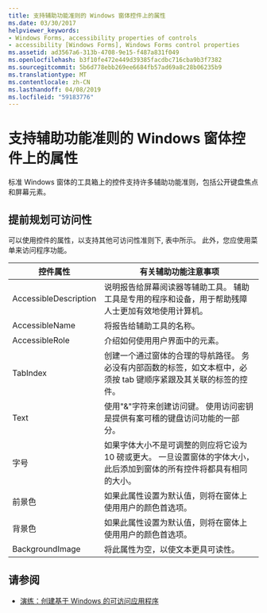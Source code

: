 ```yaml
---
title: 支持辅助功能准则的 Windows 窗体控件上的属性
ms.date: 03/30/2017
helpviewer_keywords:
- Windows Forms, accessibility properties of controls
- accessibility [Windows Forms], Windows Forms control properties
ms.assetid: ad3567a6-313b-4708-9e15-f487a831f049
ms.openlocfilehash: b3f10fe472e449d39385facdbc716cba9b3f7382
ms.sourcegitcommit: 5b6d778ebb269ee6684fb57ad69a8c28b06235b9
ms.translationtype: MT
ms.contentlocale: zh-CN
ms.lasthandoff: 04/08/2019
ms.locfileid: "59183776"
---
```

# <a name="properties-on-windows-forms-controls-that-support-accessibility-guidelines"></a>支持辅助功能准则的 Windows 窗体控件上的属性
标准 Windows 窗体的工具箱上的控件支持许多辅助功能准则，包括公开键盘焦点和屏幕元素。  
  
## <a name="planning-ahead-for-accessibility"></a>提前规划可访问性  
 可以使用控件的属性，以支持其他可访问性准则下, 表中所示。 此外，您应使用菜单来访问程序功能。  
  
|控件属性|有关辅助功能注意事项|  
|----------------------|--------------------------------------|  
|AccessibleDescription|说明报告给屏幕阅读器等辅助工具。 辅助工具是专用的程序和设备，用于帮助残障人士更加有效地使用计算机。|  
|AccessibleName|将报告给辅助工具的名称。|  
|AccessibleRole|介绍如何使用用户界面中的元素。|  
|TabIndex|创建一个通过窗体的合理的导航路径。 务必没有内部函数的标签，如文本框中，必须按 tab 键顺序紧跟及其关联的标签的控件。|  
|Text|使用"&"字符来创建访问键。 使用访问密钥是提供有案可稽的键盘访问功能的一部分。|  
|字号|如果字体大小不是可调整的则应将它设为 10 磅或更大。 一旦设置窗体的字体大小，此后添加到窗体的所有控件将都具有相同的大小。|  
|前景色|如果此属性设置为默认值，则将在窗体上使用用户的颜色首选项。|  
|背景色|如果此属性设置为默认值，则将在窗体上使用用户的颜色首选项。|  
|BackgroundImage|将此属性为空，以使文本更具可读性。|  
  
## <a name="see-also"></a>请参阅

- [演练：创建基于 Windows 的可访问应用程序](walkthrough-creating-an-accessible-windows-based-application.md)
